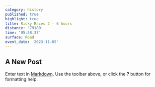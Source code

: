 ```yaml
---
category: history
published: true
highlight: true
title: Ricky Races 2 - 6 hours
distance: '79180'
time: '05:58:37'
surface: Road
event_date: '2023-11-05'
---
```

## A New Post

Enter text in [Markdown](http://daringfireball.net/projects/markdown/). Use the toolbar above, or click the **?** button for formatting help.
